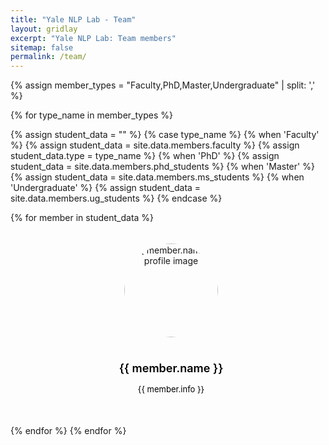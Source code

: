 ```yaml
---
title: "Yale NLP Lab - Team"
layout: gridlay
excerpt: "Yale NLP Lab: Team members"
sitemap: false
permalink: /team/
---
```

<style>
  .card {
      position: relative;
      width: 100%;
      height: 210pt;
      padding: 5px;
      border-radius: 8px;
      text-align: center;
      overflow: hidden;
      display: flex;
      flex-direction: column;
      margin-bottom: 20px;
  }

  .details-container {
      position: absolute;
      top: 0;
      left: 0;
      width: 100%;
      height: 100%;
      background-color: rgba(114, 114, 114, 0.89);
      z-index: 10;
      color: white;
      padding: 10px;
      opacity: 0;
      transition: all 0.3s cubic-bezier(0.68, -0.55, 0.27, 1.55);
      display: flex;
      flex-direction: column;
      transform: translateY(-100%); 
      max-height: 0;
      overflow: hidden;
      font-size: xlarge;
  }

  .details-container.active {
      opacity: 1;
      transform: translateY(0);
      max-height: 210pt;
  }

  .details-container h2, .card-body h2 {
      text-align: center;
      font-size: large;
      font-weight: 600;
  }

  .details-container p, .card-body p {
      text-align: center;
      font-size: small;
  }

  .avatar {
      width: 150px;
      height: 150px;
      margin: 0 auto;
      overflow: hidden;
      border-radius: 50%;
      display: flex;
      align-items: center;   /* Vertically centers the content */
      justify-content: center;   /* Horizontally centers the content */
      overflow: hidden;
  }
  
  .avatar img {
    width: 100%;
    height: 100%;
    object-fit: cover;   /* This ensures the image will cover its parent without being stretched */
    border-radius: 50%;
    object-fit: cover;   /* Ensures the image covers its parent without being stretched */
    object-position: center;
  }

  .card-body {
      color: black;
  }

  .icons {
      display: flex;
      justify-content: center;
  }

  .icon {
      width: 24px;
      height: 24px;
      fill: white;
  }

  ul.no-indent {
    margin-left: 0;
    padding-left: 1em;
    text-align: left;
  }
  ul.no-indent li {
    margin: 0;
    style="text-align:left"
  }
</style>

<script>
  document.addEventListener("DOMContentLoaded", function() {
    const cards = document.querySelectorAll(".card");
    
    cards.forEach(card => {
      card.addEventListener("mouseenter", function() {
        const details = this.querySelector(".details-container");
        if (details) {
          details.classList.add("active");
        }
      });

      card.addEventListener("mouseleave", function() {
        const details = this.querySelector(".details-container");
        if (details) {
          details.classList.remove("active");
        }
      });
    });
  });
</script>

<link rel="stylesheet" href="https://cdnjs.cloudflare.com/ajax/libs/font-awesome/5.15.3/css/all.min.css">
<link rel="stylesheet" href="https://cdn.jsdelivr.net/gh/jpswalsh/academicons@1/css/academicons.min.css">
<link rel="stylesheet" href="https://maxcdn.bootstrapcdn.com/bootstrap/3.3.7/css/bootstrap.min.css">


<div class="row">
{% assign member_types = "Faculty,PhD,Master,Undergraduate" | split: ',' %}

{% for type_name in member_types %}

{% assign student_data = "" %}
{% case type_name %}
  {% when 'Faculty' %}
    {% assign student_data = site.data.members.faculty %}
    {% assign student_data.type = type_name %}
  {% when 'PhD' %}
    {% assign student_data = site.data.members.phd_students %}
  {% when 'Master' %}
    {% assign student_data = site.data.members.ms_students %}
  {% when 'Undergraduate' %}
    {% assign student_data = site.data.members.ug_students %}
{% endcase %}

{% for member in student_data %}
<div class="col-lg-3 col-md-4 col-sm-6 col-xs-12 mb-4">
<div class="card">
<div class="details-container">
  <h2>{{ member.name }}</h2>
  <div class="icons">
  {% if member.homepage %}
  <a href="{{ member.homepage }}" target="_blank"><i class="fas fa-home pr-1 icon" style="color: white;"></i></a>
  {% endif %}
  {% if member.github %}
  <a href="{{ member.github }}" target="_blank"><i class="fab fa-github icon" style="color: white;"></i></a>
  {% endif %}
  {% if member.google_scholar %}
  <a href="{{ member.google_scholar }}" target="_blank"><i class="ai ai-google-scholar ai-lg icon" style="color: white;"></i></a>
  {% endif %}
  {% if member.twitter %}
  <a href="{{ member.twitter }}" target="_blank"><i class="fab fa-twitter icon" style="color: white;"></i></a>
  {% endif %}
  </div>

  <ul style="overflow: hidden" class="no-indent">
  {% if member.interests %}  
      {% for interest in (member.interests) %}
            <li> {{ interest }} </li>
      {% endfor %}
  {% endif %}  
  </ul>
  {% if member.type %} 
  {{member.type }}
  {% endif %}
</div>

  <figure class="flex-col bg-base-100">
  <div class="avatar inline-flex place-content-center place-items-start rounded-full bg-gradient-to-r from-cyan-500 to-blue-500">
  <img src="{{ site.url }}{{ site.baseurl }}/images/teampic/{{ member.photo }}" alt="{{ member.name }} profile image" class="w-full h-auto rounded-full" />
  </div>
  </figure>
  <div class="card-body">
  <h2>{{ member.name }}</h2>
  <p>{{ member.info }}</p>
  </div>
</div>
</div>
{% endfor %}
{% endfor %}
</div>


<!-- <div class="row" style="margin-bottom: 50px; margin-left: 40px; margin-right: 10px">
<h3 style="text-align: left;"> Alumni </h3>

<div class="col-sm-4 clearfix">
<h4 style="text-align: left;">Visiting Students</h4>
{% for member in site.data.alumni.visiting_students %}
<p style="text-align: left;">
{{ member.name }}
</p>
{% endfor %}
</div>

<div class="col-sm-4 clearfix">
<h4 style="text-align: center;">Master's and undergraduate students</h4>
{% for member in site.data.alumni.ms_students %}
<p style="text-align: center;">
{{ member.name }}
</p>
{% endfor %}
</div>

<div class="col-sm-4 clearfix">
<h4 style="text-align: center;">Bachelor Students</h4>
{% for member in site.data.alumni.ug_students %}
<p style="text-align: center;">
{{ member.name }}
</p>
{% endfor %}
</div> -->

<!-- </div> -->